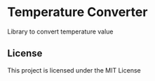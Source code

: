 # Temperature Converter

Library to convert temperature value

## License

This project is licensed under the MIT License
